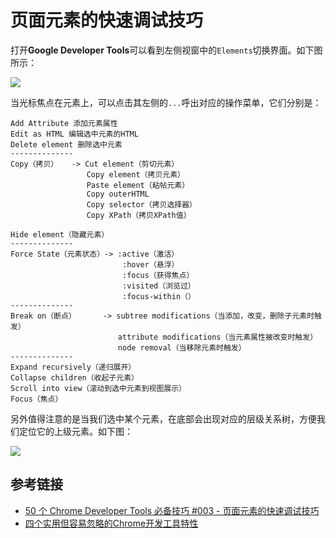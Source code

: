 # 页面元素的快速调试技巧

打开**Google Developer Tools**可以看到左侧视窗中的`Elements`切换界面。如下图所示：

![](/assets/google-developer-tools/switch-elements-pannel.png)


当光标焦点在元素上，可以点击其左侧的`...`呼出对应的操作菜单，它们分别是：

```
Add Attribute 添加元素属性
Edit as HTML 编辑选中元素的HTML
Delete element 删除选中元素
--------------
Copy（拷贝）   -> Cut element（剪切元素）
                 Copy element（拷贝元素）
                 Paste element（粘帖元素）
                 Copy outerHTML
                 Copy selector（拷贝选择器）
                 Copy XPath（拷贝XPath值）

Hide element（隐藏元素）
--------------
Force State（元素状态）-> :active（激活）
                         :hover（悬浮）
                         :focus（获得焦点）
                         :visited（浏览过）
                         :focus-within（）
--------------
Break on（断点）      -> subtree modifications（当添加，改变，删除子元素时触发）
                        attribute modifications（当元素属性被改变时触发）
                        node removal（当移除元素时触发）
--------------
Expand recursively（递归展开）
Collapse children（收起子元素）
Scroll into view（滚动到选中元素到视图展示）
Focus（焦点）
```

另外值得注意的是当我们选中某个元素，在底部会出现对应的层级关系树，方便我们定位它的上级元素。如下图：

![](/assets/google-developer-tools/switch-elements-pannel-element-tree.png)


## 参考链接

* [50 个 Chrome Developer Tools 必备技巧 #003 - 页面元素的快速调试技巧](https://www.youtube.com/watch?v=WGe5RDXPh9A&index=3&list=PLXbU-2B80FvBhAYNx8qqx6gaNSKX9HlCm)
* [四个实用但容易忽略的Chrome开发工具特性](https://segmentfault.com/a/1190000000370378)
